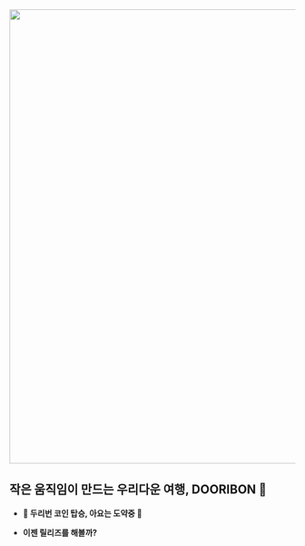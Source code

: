 <img width="800px" src="https://user-images.githubusercontent.com/70688424/156410332-0bed9427-1fdc-4a1a-9261-b831a8e1a09b.png">

## 작은 움직임이 만드는 우리다운 여행, DOORIBON 👀

* <b> 🚀  두리번 코인 탑승, 아요는 도약중 👀</b>
  
* <b> 이젠 릴리즈를 해볼까? </b> 